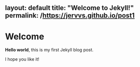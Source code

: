 
layout: default
title:  "Welcome to Jekyll!"
permalink: /https://jervvs.github.io/post1
---

# Welcome

**Hello world**, this is my first Jekyll blog post.

I hope you like it!